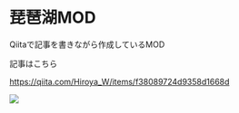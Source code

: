 # 琵琶湖MOD

Qiitaで記事を書きながら作成しているMOD

記事はこちら

https://qiita.com/Hiroya_W/items/f38089724d9358d1668d

![](https://qiita-image-store.s3.ap-northeast-1.amazonaws.com/0/336583/4471f038-889f-37cc-c4c7-a5087c227f33.png)
